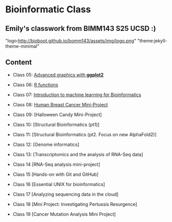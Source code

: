 # Bioinformatic Class
## Emily's classwork from BIMM143 S25 UCSD :)
"logo:http://bioboot.github.io/bomm143/assets/img/logo.png"
"theme:jekyll-theme-minimal"

## Content
- Class 05: [Advanced graphics with **ggplot2**](https://github.com/emily2427/bimm143_github/blob/main/class05/class5ggplot.pdf)

- Class 06: [R functions](https://github.com/emily2427/bimm143_github/blob/main/class06functions/class06.pdf)

- Class 07: [Introduction to machine learning for Bioinformatics](https://github.com/emily2427/bimm143_github/blob/main/class07/class07.pdf)

- Class 08: [Human Breast Cancer Mini-Project](https://github.com/emily2427/bimm143_github/blob/main/class08%20copy/Class-08--Mini-Project.pdf)

- Class 09: [Halloween Candy Mini-Project]

- Class 10: [Structural Bioinformatics (pt1)]

- Class 11: [Structural Bioinformatics (pt2. Focus on new AlphaFold2)]

- Class 12: [Genome informatics]

- Class 13: [Transcriptomics and the analysis of RNA-Seq data]

- Class 14 [RNA-Seq analysis mini-project]

- Class 15 [Hands-on with Git and GitHub]

- Class 16 [Essential UNIX for bioinformatics]

- Class 17 [Analyzing sequencing data in the cloud]

- Class 18 [Mini Project: Investigating Pertussis Resurgence]

- Class 19 [Cancer Mutation Analysis Mini Project]
